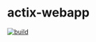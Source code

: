 # actix-webapp

[![build](https://circleci.com/gh/prochart2/core-api.svg?style=svg)](https://circleci.com/gh/prochart2/core-api)
